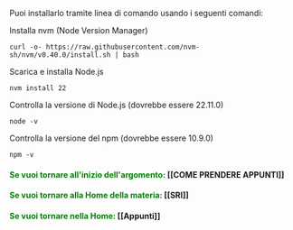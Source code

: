 Puoi installarlo tramite linea di comando usando i seguenti comandi:

Installa nvm (Node Version Manager)

	curl -o- https://raw.githubusercontent.com/nvm-sh/nvm/v0.40.0/install.sh | bash

Scarica e installa Node.js

	nvm install 22

Controlla la versione di Node.js (dovrebbe essere 22.11.0)

	node -v

Controlla la versione del npm (dovrebbe essere 10.9.0)

	npm -v
#### <span style="color:green"> Se vuoi tornare all'inizio dell'argomento:</span> [[COME PRENDERE APPUNTI]]

#### <span style="color:green"> Se vuoi tornare alla Home della materia: </span>[[SRI]]
#### <span style="color:green"> Se vuoi tornare nella Home: </span>[[Appunti]]
